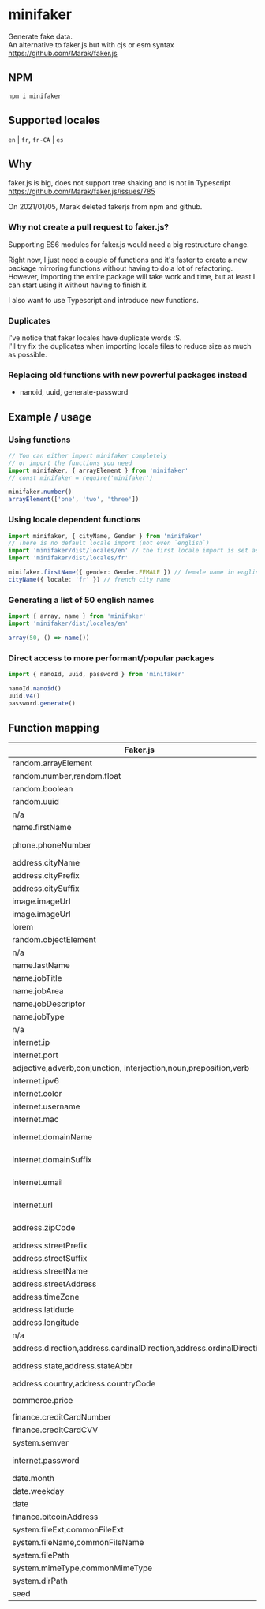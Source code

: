 # minifaker

Generate fake data.  
An alternative to faker.js but with cjs or esm syntax
<https://github.com/Marak/faker.js>

## NPM

`npm i minifaker`

## Supported locales

`en` | `fr`, `fr-CA` | `es`

## Why

faker.js is big, does not support tree shaking and is not in Typescript
<https://github.com/Marak/faker.js/issues/785>

On 2021/01/05, Marak deleted fakerjs from npm and github.

### Why not create a pull request to faker.js?

Supporting ES6 modules for faker.js would need a big restructure change.

Right now, I just need a couple of functions and it's faster to create a new package mirroring functions without having to do a lot of refactoring. However, importing the entire package will take work and time, but at least I can start using it without having to finish it.

I also want to use Typescript and introduce new functions.

### Duplicates

I've notice that faker locales have duplicate words :S.  
I'll try fix the duplicates when importing locale files to reduce size as much as possible.

### Replacing old functions with new powerful packages instead

- nanoid, uuid, generate-password

## Example / usage

### Using functions

```ts
// You can either import minifaker completely 
// or import the functions you need
import minifaker, { arrayElement } from 'minifaker'
// const minifaker = require('minifaker')

minifaker.number()
arrayElement(['one', 'two', 'three'])
```

### Using locale dependent functions

```ts
import minifaker, { cityName, Gender } from 'minifaker'
// There is no default locale import (not even `english`)
import 'minifaker/dist/locales/en' // the first locale import is set as default
import 'minifaker/dist/locales/fr'

minifaker.firstName({ gender: Gender.FEMALE }) // female name in english
cityName({ locale: 'fr' }) // french city name
```

### Generating a list of 50 english names

```ts
import { array, name } from 'minifaker'
import 'minifaker/dist/locales/en'

array(50, () => name())
```

### Direct access to more performant/popular packages

```ts
import { nanoId, uuid, password } from 'minifaker'

nanoId.nanoid()
uuid.v4()
password.generate()
```

## Function mapping

|Faker.js|Locales|Func|
|-|-|-|
random.arrayElement|n/a|arrayElement
random.number,random.float|n/a|number
random.boolean|n/a|boolean
random.uuid|n/a|uuid -> `uuid` funcs
n/a|n/a|nanoid -> `nanoId` funcs
name.firstName|en,fr|firstName
phone.phoneNumber|en,fr,fr-CA|phoneNumber
address.cityName|en,fr|cityName
address.cityPrefix|en|cityPrefix
address.citySuffix|en|citySufix
image.imageUrl|n/a|imageUrlFromPlaceIMG
image.imageUrl|n/a|imageUrlFromPlaceholder
lorem|n/a|todo
random.objectElement|n/a|objectElement
n/a|n/a|array
name.lastName|en,fr|lastName
name.jobTitle|en|jobTitle
name.jobArea|en|jobArea
name.jobDescriptor|en|jobDescriptor
name.jobType|en,fr|jobType
n/a|en,fr|name
internet.ip|n/a|ip
internet.port|n/a|port
adjective,adverb,conjunction,  interjection,noun,preposition,verb|en|word
internet.ipv6|n/a|ipv6
internet.color|n/a|color
internet.username|en,fr|username
internet.mac|n/a|macAddress
internet.domainName|en,fr,fr-CA|domainName
internet.domainSuffix|en,fr,fr-CA|domainSuffix
internet.email|en,fr,fr-CA|email
internet.url|en,fr,fr-CA|domainUrl
address.zipCode|en,fr,fr-CA|zipCode
address.streetPrefix|fr|streetPrefix
address.streetSuffix|en,fr|streetSuffix
address.streetName|en,fr|streetName
address.streetAddress|en,fr|streetAddress
address.timeZone|en|timeZone
address.latidude|n/a|latidude
address.longitude|n/a|longitude
n/a|n/a|latLong
address.direction,address.cardinalDirection,address.ordinalDirection|en,fr|direction
address.state,address.stateAbbr|en,fr,fr-CA|state
address.country,address.countryCode|en,fr|country
commerce.price|all|price with `Intl.NumberFormat`
finance.creditCardNumber|n/a|creditCardNumber
finance.creditCardCVV|n/a|creditCardCVV
system.semver|n/a|semver
internet.password|n/a|password -> `generate-password` funcs
date.month|en,fr|month
date.weekday|en,fr|weekday
date|all|date
finance.bitcoinAddress|n/a|bitcoinAddress
system.fileExt,commonFileExt|n/a|fileExt
system.fileName,commonFileName|en|fileName
system.filePath|en|filePath
system.mimeType,commonMimeType|n/a|mimeType
system.dirPath|n/a|dirPath
seed|n/a|setSeed
